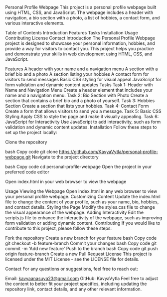 Personal Profile Webpage
This project is a personal profile webpage built using HTML, CSS, and JavaScript. The webpage includes a header with navigation, a bio section with a photo, a list of hobbies, a contact form, and various interactive elements.

Table of Contents
Introduction
Features
Tasks
Installation
Usage
Contributing
License
Contact
Introduction
The Personal Profile Webpage project is designed to showcase your personal information, hobbies, and provide a way for visitors to contact you. This project helps you practice and demonstrate your skills in web development using HTML, CSS, and JavaScript.

Features
A header with your name and a navigation menu
A section with a brief bio and a photo
A section listing your hobbies
A contact form for visitors to send messages
Basic CSS styling for visual appeal
JavaScript for form validation and dynamic content updates
Tasks
Task 1: Header with Name and Navigation Menu
Create a header element that includes your name and a navigation menu.
Task 2: Bio Section with Photo
Create a section that contains a brief bio and a photo of yourself.
Task 3: Hobbies Section
Create a section that lists your hobbies.
Task 4: Contact Form
Create a form that allows visitors to send you a message.
Task 5: Basic CSS Styling
Apply CSS to style the page and make it visually appealing.
Task 6: JavaScript for Interactivity
Use JavaScript to add interactivity, such as form validation and dynamic content updates.
Installation
Follow these steps to set up the project locally:

Clone the repository

bash
Copy code
git clone https://github.com/KavyaVytla/personal-profile-webpage.git
Navigate to the project directory

bash
Copy code
cd personal-profile-webpage
Open the project in your preferred code editor

Open index.html in your web browser to view the webpage

Usage
Viewing the Webpage
Open index.html in any web browser to view your personal profile webpage.
Customizing Content
Update the index.html file to change the content of your profile, such as your name, bio, hobbies, and contact details.
Styling the Page
Modify the styles.css file to change the visual appearance of the webpage.
Adding Interactivity
Edit the scripts.js file to enhance the interactivity of the webpage, such as improving form validation or adding dynamic content.
Contributing
If you would like to contribute to this project, please follow these steps:

Fork the repository
Create a new branch for your feature
bash
Copy code
git checkout -b feature-branch
Commit your changes
bash
Copy code
git commit -m 'Add new feature'
Push to the branch
bash
Copy code
git push origin feature-branch
Create a new Pull Request
License
This project is licensed under the MIT License - see the LICENSE file for details.

Contact
For any questions or suggestions, feel free to reach out:

Email: kavyaanasuya23@gmail.com
GitHub: KavyaVytla
Feel free to adjust the content to better fit your project specifics, including updating the repository link, contact details, and any other relevant information.









